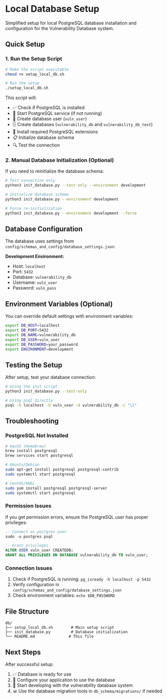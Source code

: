 # Local Database Setup

Simplified setup for local PostgreSQL database installation and configuration for the Vulnerability Database system.

## Quick Setup

### 1. Run the Setup Script
```bash
# Make the script executable
chmod +x setup_local_db.sh

# Run the setup
./setup_local_db.sh
```

This script will:
- ✅ Check if PostgreSQL is installed
- 🚀 Start PostgreSQL service (if not running)
- 👤 Create database user (`vuln_user`)
- 🗄️ Create databases (`vulnerability_db` and `vulnerability_db_test`)
- 🔧 Install required PostgreSQL extensions
- 📋 Initialize database schema
- 🔍 Test the connection

### 2. Manual Database Initialization (Optional)
If you need to reinitialize the database schema:

```bash
# Test connection only
python3 init_database.py --test-only --environment development

# Initialize database schema
python3 init_database.py --environment development

# Force re-initialization
python3 init_database.py --environment development --force
```

## Database Configuration

The database uses settings from `config/schemas_and_config/database_settings.json`:

**Development Environment:**
- Host: `localhost`
- Port: `5432`
- Database: `vulnerability_db`
- Username: `vuln_user`
- Password: `vuln_pass`

## Environment Variables (Optional)

You can override default settings with environment variables:

```bash
export DB_HOST=localhost
export DB_PORT=5432
export DB_NAME=vulnerability_db
export DB_USER=vuln_user
export DB_PASSWORD=your_password
export ENVIRONMENT=development
```

## Testing the Setup

After setup, test your database connection:

```bash
# Using the init script
python3 init_database.py --test-only

# Using psql directly
psql -h localhost -U vuln_user -d vulnerability_db -c "\l"
```

## Troubleshooting

### PostgreSQL Not Installed
```bash
# macOS (Homebrew)
brew install postgresql
brew services start postgresql

# Ubuntu/Debian
sudo apt-get install postgresql postgresql-contrib
sudo systemctl start postgresql

# CentOS/RHEL
sudo yum install postgresql postgresql-server
sudo systemctl start postgresql
```

### Permission Issues
If you get permission errors, ensure the PostgreSQL user has proper privileges:

```sql
-- Connect as postgres user
sudo -u postgres psql

-- Grant privileges
ALTER USER vuln_user CREATEDB;
GRANT ALL PRIVILEGES ON DATABASE vulnerability_db TO vuln_user;
```

### Connection Issues
1. Check if PostgreSQL is running: `pg_isready -h localhost -p 5432`
2. Verify configuration in `config/schemas_and_config/database_settings.json`
3. Check environment variables: `echo $DB_PASSWORD`

## File Structure

```
db/
├── setup_local_db.sh        # Main setup script
├── init_database.py         # Database initialization
└── README.md               # This file
```

## Next Steps

After successful setup:
1. ✅ Database is ready for use
2. 🔧 Configure your application to use the database
3. 🚀 Start developing with the vulnerability database system
4. 📊 Use the database migration tools in `db_schema/migrations/` if needed